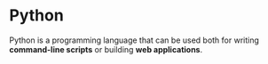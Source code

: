 <h1>Python</h1>

<p>Python is a programming language that can be used both for writing <strong>command-line scripts</strong> or building <strong>web applications</strong>.</p>